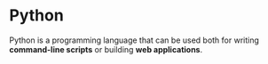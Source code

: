 <h1>Python</h1>

<p>Python is a programming language that can be used both for writing <strong>command-line scripts</strong> or building <strong>web applications</strong>.</p>